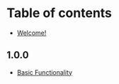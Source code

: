 # Table of contents

* [Welcome!](README.md)

## 1.0.0

* [Basic Functionality](1.0.0/basic-functionality.md)
